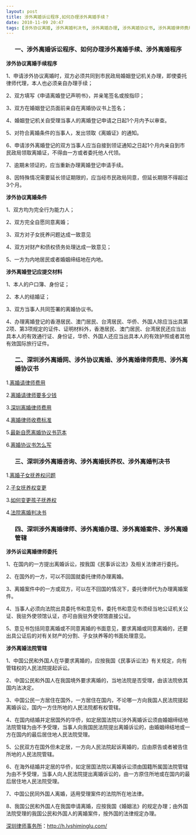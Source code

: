 ```yaml
---
layout: post
title: 涉外离婚诉讼程序,如何办理涉外离婚手续？
date: 2010-11-09 20:47
tags: [涉外协议离婚, 涉外离婚判决书, 涉外离婚办理, 涉外离婚协议书, 涉外离婚律师费用, 涉外离婚抚养权, 涉外离婚案件, 涉外离婚程序, 涉外离婚管辖, 深圳涉外离婚咨询, 深圳涉外离婚律师, 深圳涉外离婚网, 深圳离婚律师咨询, 离婚手续]
---
```

<ol>
<h3>一、涉外离婚诉讼程序、如何办理涉外离婚手续、涉外离婚程序</h3>
</ol>
<strong>涉外协议离婚手续程序</strong>

1、申请涉外协议离婚时，双方必须共同到市民政局婚姻登记机关办理，即使委托律师代理，本人也必须亲自办理手续；

2、双方填写《申请离婚登记声明书》，并亲笔签名或按指印；

3、双方在婚姻登记员面前亲自在离婚协议书上签名；

4、婚姻登记机关自受理当事人的离婚登记申请之日起1个月内予以审查。

5、对符合离婚条件的当事人，发出领取《离婚证》的通知。

6、申请涉外离婚登记的双方当事人应当自接到领证通知之日起1个月内亲自到市民政局领取离婚证，不得由一方或者委托他人代领。

7、逾期未领证的，应当重新办理离婚登记申请手续。

8、因特殊情况需要延长领证期限的，应当经市民政局同意，但延长期限不得超过3个月。

<strong>涉外协议离婚条件</strong>

1、双方均为完全行为能力人；

2、双方完全自愿同意离婚；

3、双方对子女抚养问题达成一致意见

4、双方对财产和债权债务处理达成一致意见；

5、一方为内地居民或者婚姻缔结地在内地。

<strong>涉外离婚登记应提交材料</strong>

1、本人的户口簿、身份证；

2、本人的结婚证；

3、双方当事人共同签署的离婚协议书。

4、办理离婚登记的香港居民、澳门居民、台湾居民、华侨、外国人除应当出具第2项、第3项规定的证件、证明材料外，香港居民、澳门居民、台湾居民还应当出具本人的有效通行证、身份证，华侨、外国人还应当出具本人的有效护照或者其他有效国际旅行证件。
<ol>
<h3>二、深圳涉外离婚网、涉外协议离婚、涉外离婚律师费用、涉外离婚协议书</h3>
</ol>
1.<a href="http://h.lvshiminglu.com/law/330.html" target="_blank">离婚请律师费用</a>

2.<a href="http://h.lvshiminglu.com/law/330.html" target="_blank">离婚请律师要多少钱</a>

3.<a href="http://h.lvshiminglu.com/law/215.html" target="_blank">深圳离婚律师费用</a>

4.<a href="http://h.lvshiminglu.com/law/215.html" target="_blank">离婚律师收费标准</a>

5.<a href="http://h.lvshiminglu.com/law/157.html" target="_blank">最新自愿离婚协议书范本</a>

6.<a href="http://h.lvshiminglu.com/law/156.html" target="_blank">离婚协议书怎么写</a>
<ol>
<h3>三、深圳涉外离婚咨询、涉外离婚抚养权、涉外离婚判决书</h3>
</ol>
1.<a href="http://h.lvshiminglu.com/law/82.html" target="_blank">离婚子女抚养权问题</a>

2.<a href="http://h.lvshiminglu.com/law/226.html" target="_blank">子女抚养权变更</a>

3.<a href="http://h.lvshiminglu.com/law/226.html" target="_blank">如何变更孩子抚养权</a>

4.<a href="http://h.lvshiminglu.com/law/224.html" target="_blank">法院离婚判决书</a>
<ol>
<h3>四、深圳涉外离婚律师、涉外离婚办理、涉外离婚案件、涉外离婚管辖</h3>
</ol>
<strong>涉外诉讼离婚律师委托</strong>

1、在国内的一方提出离婚诉讼，按我国《民事诉讼法》及相关法律进行委托。

2、在国外的一方，可以不回国就委托律师办理离婚。

3、离婚案件中的一方或双方，可以在不回国的情况下，委托律师代为办理离婚案件。

4、当事人必须向法院出具委托书和意见书，委托书和意见书须经当地公证机关公证、我驻外使领馆认证，亦可由我驻外使领馆直接公证。

5、意见书包括同意离婚或不同意离婚的书面意见，要求离婚或同意离婚的，还要出具公证后的对有关财产的分割、子女扶养等的书面处理意见。

<strong>涉外离婚法院管辖</strong>

1、中国公民和外国人在华要求离婚的，应按我国《民事诉讼法》有关规定，向有管辖权的人民法院提起诉讼。

2、中国公民和外国人在我国境外要求离婚的，当地法院是否受理，由该法院依其国内法决定。

3、中国公民一方居住在国外，一方居住在国内，不论哪一方向我国人民法院提起离婚诉讼，国内一方住所地的人民法院都有权管辖。

4、在国内结婚并定居国外的华侨，如定居国法院以涉外离婚诉讼须由婚姻缔结地法院管辖为由不予受理，当事人向我国民法院提出离婚诉讼的，由婚姻缔结地或一方在国内的最后居住地人民法院受理。

5、公民双方在国外但未定居，一方向人民法院起诉离婚的，应由原告或者被告住所地的人民法院管辖。

6、在海外结婚并定居的华侨，如定居国法院以离婚诉讼须由国籍所属国法院管辖为由不予受理，当事人向人民法院提出离婚诉讼的，由一方原住所地或在国内的最后居住地人民法院受理。

7、中国公民同外国人离婚，适用受理案件的法院所在地法律。

8、我国公民和外国人在我国申请离婚，应按我国《婚姻法》的规定办理；由外国法院受理的我国公民和外国人的离婚案件，按外国的法律规定办理。

<a href="http://h.lvshiminglu.com/">深圳律师事务所</a>：<a href="http://h.lvshiminglu.com/">http://h.lvshiminglu.com/</a>

